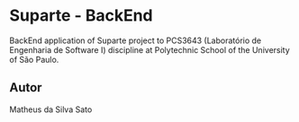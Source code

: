 # Suparte - BackEnd
BackEnd application of Suparte project to PCS3643 (Laboratório de Engenharia de Software I) discipline at Polytechnic School of the University of São Paulo. 

## Autor
Matheus da Silva Sato

